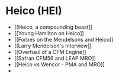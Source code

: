 
# Heico (HEI)
- [[Heico, a compounding beast]]
- [[Young Hamilton on Heico]]
- [[Forbes on the Mendelsons and Heico]]
- [[Larry Mendelson's interview]]
- [[Overhaul of a CFM Engine]]
- [[Safran CFM56 and LEAP MRO]]
- [[Heico vs Wencor - PMA and MRO]]
- 
